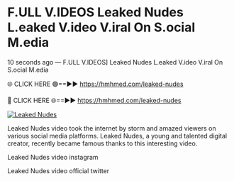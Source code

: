 # F.ULL V.IDEOS Leaked Nudes L.eaked V.ideo V.iral On S.ocial M.edia

10 seconds ago — F.ULL V.IDEOS] Leaked Nudes L.eaked V.ideo V.iral On S.ocial M.edia

🌐 CLICK HERE 🟢==►► https://hmhmed.com/leaked-nudes

🔴 CLICK HERE 🌐==►► https://hmhmed.com/leaked-nudes

[![Leaked Nudes](https://i.imgur.com/dJHk4Zq.gif)](https://hmhmed.com/leaked-nudes)

Leaked Nudes video took the internet by storm and amazed viewers on various social media platforms. Leaked Nudes, a young and talented digital creator, recently became famous thanks to this interesting video.

Leaked Nudes video instagram

Leaked Nudes video official twitter